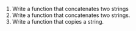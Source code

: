 1. Write a function that concatenates two strings
1. Write a function that concatenates two strings.
2. Write a function that copies a string.
